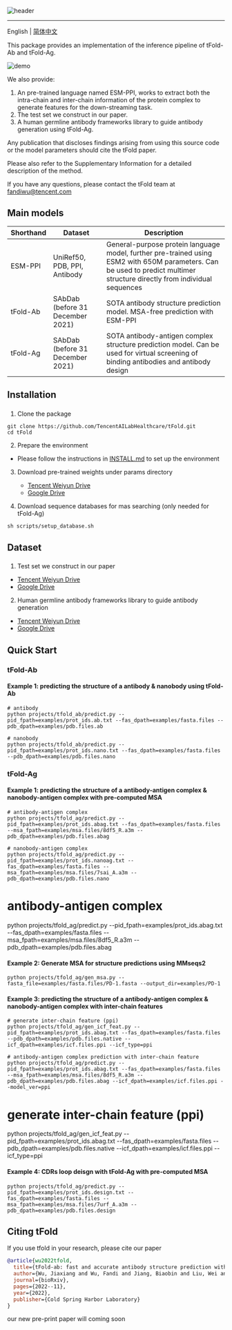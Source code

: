 ![header](docs/tfold.png)

--------------------------------------------------------------------------------

English | [简体中文](./README-zh.md)

This package provides an implementation of the inference pipeline of tFold-Ab and tFold-Ag.

![demo](docs/demo.png)

We also provide:

1. An pre-trained language named ESM-PPI, works to extract both the intra-chain and inter-chain
information of the protein complex to generate features for the down-streaming task.
2. The test set we construct in our paper.
3. A human germline antibody frameworks library to guide antibody generation using tFold-Ag.

Any publication that discloses findings arising from using this source code or the model parameters
should cite the tFold paper.

Please also refer to the Supplementary Information for a detailed description of the method.

If you have any questions, please contact the tFold team at fandiwu@tencent.com

## Main models
| Shorthand | Dataset | Description  |
|---------------|---------|--------------|
| ESM-PPI   | UniRef50, PDB, PPI, Antibody | General-purpose protein language model, further pre-trained using ESM2 with 650M parameters. Can be used to predict multimer structure directly from individual sequences |
| tFold-Ab  | SAbDab (before 31 December 2021) | SOTA antibody structure prediction model. MSA-free prediction with ESM-PPI |
| tFold-Ag  | SAbDab (before 31 December 2021) | SOTA antibody-antigen complex structure prediction model. Can be used for virtual screening of binding antibodies and antibody design |

## Installation

###
1. Clone the package
```shell
git clone https://github.com/TencentAILabHealthcare/tFold.git
cd tFold
```

2. Prepare the environment

* Please follow the instructions in [INSTALL.md](./docs/INSTALL.md) to set up the environment

3. Download pre-trained weights under params directory
    * [Tencent Weiyun Drive](https://share.weiyun.com/EF0QKLj8)
    * [Google Drive](https://drive.google.com/file/d/1BRBsxSLaUAas8K0SMXiZdNaMARwNnRFN/view?pli=1)

4. Download sequence databases for mas searching (only needed for tFold-Ag)
```shell
sh scripts/setup_database.sh
```
## Dataset
###

1. Test set we construct in our paper
  * [Tencent Weiyun Drive](https://share.weiyun.com/e4byANXL)
  * [Google Drive](https://drive.google.com/file/d/1R-u3fkNxSOIG8bUmXbxTzPLSSj5iSWip/view?usp=sharing)

2. Human germline antibody frameworks library to guide antibody generation
  * [Tencent Weiyun Drive](https://share.weiyun.com/qgM7rhoM)
  * [Google Drive](https://drive.google.com/file/d/1dzNFUIk3Mt_1yPckvVaGll8IrxLJ82py/view?usp=sharing)


## Quick Start
### tFold-Ab
#### Example 1: predicting the structure of a antibody & nanobody using tFold-Ab
```
# antibody
python projects/tfold_ab/predict.py --pid_fpath=examples/prot_ids.ab.txt --fas_dpath=examples/fasta.files --pdb_dpath=examples/pdb.files.ab

# nanobody
python projects/tfold_ab/predict.py --pid_fpath=examples/prot_ids.nano.txt --fas_dpath=examples/fasta.files --pdb_dpath=examples/pdb.files.nano
```
### tFold-Ag

#### Example 1: predicting the structure of a antibody-antigen complex & nanobody-antigen complex with pre-computed MSA
```
# antibody-antigen complex
python projects/tfold_ag/predict.py --pid_fpath=examples/prot_ids.abag.txt --fas_dpath=examples/fasta.files --msa_fpath=examples/msa.files/8df5_R.a3m --pdb_dpath=examples/pdb.files.abag

# nanobody-antigen complex
python projects/tfold_ag/predict.py --pid_fpath=examples/prot_ids.nanoag.txt --fas_dpath=examples/fasta.files --msa_fpath=examples/msa.files/7sai_A.a3m --pdb_dpath=examples/pdb.files.nano
```
# antibody-antigen complex
python projects/tfold_ag/predict.py --pid_fpath=examples/prot_ids.abag.txt --fas_dpath=examples/fasta.files --msa_fpath=examples/msa.files/8df5_R.a3m --pdb_dpath=examples/pdb.files.abag

#### Example 2: Generate MSA for structure predictions using MMseqs2
```
python projects/tfold_ag/gen_msa.py --fasta_file=examples/fasta.files/PD-1.fasta --output_dir=examples/PD-1
```

#### Example 3: predicting the structure of a antibody-antigen complex & nanobody-antigen complex with inter-chain features
```
# generate inter-chain feature (ppi)
python projects/tfold_ag/gen_icf_feat.py --pid_fpath=examples/prot_ids.abag.txt --fas_dpath=examples/fasta.files --pdb_dpath=examples/pdb.files.native --icf_dpath=examples/icf.files.ppi --icf_type=ppi

# antibody-antigen complex prediction with inter-chain feature
python projects/tfold_ag/predict.py --pid_fpath=examples/prot_ids.abag.txt --fas_dpath=examples/fasta.files --msa_fpath=examples/msa.files/8df5_R.a3m --pdb_dpath=examples/pdb.files.abag --icf_dpath=examples/icf.files.ppi --model_ver=ppi
```
# generate inter-chain feature (ppi)
python projects/tfold_ag/gen_icf_feat.py --pid_fpath=examples/prot_ids.abag.txt --fas_dpath=examples/fasta.files --pdb_dpath=examples/pdb.files.native --icf_dpath=examples/icf.files.ppi --icf_type=ppi

#### Example 4: CDRs loop deisgn with tFold-Ag with pre-computed MSA
```
python projects/tfold_ag/predict.py --pid_fpath=examples/prot_ids.design.txt --fas_dpath=examples/fasta.files --msa_fpath=examples/msa.files/7urf_A.a3m --pdb_dpath=examples/pdb.files.design
```
## Citing tFold

If you use tfold in your research, please cite our paper
```BibTeX
@article{wu2022tfold,
  title={tFold-ab: fast and accurate antibody structure prediction without sequence homologs},
  author={Wu, Jiaxiang and Wu, Fandi and Jiang, Biaobin and Liu, Wei and Zhao, Peilin},
  journal={bioRxiv},
  pages={2022--11},
  year={2022},
  publisher={Cold Spring Harbor Laboratory}
}
```
our new pre-print paper will coming soon
